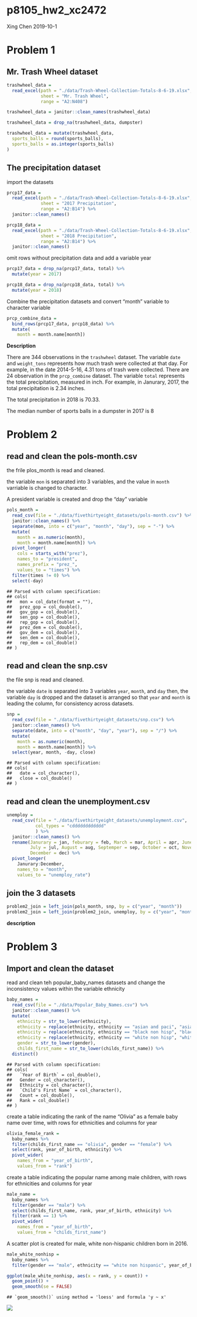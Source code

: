 p8105\_hw2\_xc2472
================
Xing Chen
2019-10-1

# Problem 1

## Mr. Trash Wheel dataset

``` r
trashwheel_data = 
  read_excel(path = "./data/Trash-Wheel-Collection-Totals-8-6-19.xlsx", 
             sheet = "Mr. Trash Wheel", 
             range = "A2:N408")

trashwheel_data = janitor::clean_names(trashwheel_data)

trashwheel_data = drop_na(trashwheel_data, dumpster)

trashwheel_data = mutate(trashwheel_data, 
  sports_balls = round(sports_balls),
  sports_balls = as.integer(sports_balls)
)
```

## The precipitation dataset

import the datasets

``` r
prcp17_data = 
  read_excel(path = "./data/Trash-Wheel-Collection-Totals-8-6-19.xlsx",
             sheet = "2017 Precipitation",
             range = "A2:B14") %>% 
  janitor::clean_names()

prcp18_data = 
  read_excel(path = "./data/Trash-Wheel-Collection-Totals-8-6-19.xlsx",
             sheet = "2018 Precipitation",
             range = "A2:B14") %>% 
  janitor::clean_names()
```

omit rows without precipitation data and add a variable year

``` r
prcp17_data = drop_na(prcp17_data, total) %>% 
  mutate(year = 2017)

prcp18_data = drop_na(prcp18_data, total) %>% 
  mutate(year = 2018)
```

Combine the precipitation datasets and convert “month” variable to
character variable

``` r
prcp_combine_data = 
  bind_rows(prcp17_data, prcp18_data) %>% 
  mutate(
    month = month.name[month])
```

**Description**

There are 344 observations in the `trashwheel` dataset. The variable
`date` and `weight_tons` represents how much trash were collected at
that day. For example, in the date 2014-5-16, 4.31 tons of trash were
collected. There are 24 observation in the `prcp_combine` dataset. The
variable `total` represents the total precipitation, measured in inch.
For example, in Janurary, 2017, the total precipitation is 2.34 inches.

The total precipitation in 2018 is 70.33.

The median number of sports balls in a dumpster in 2017 is 8

# Problem 2

## read and clean the pols-month.csv

the frile plos\_month is read and cleaned.

the variable `mon` is separated into 3 variables, and the value in
`month` varriable is changed to character.

A president variable is created and drop the “day” variable

``` r
pols_month = 
  read_csv(file = "./data/fivethirtyeight_datasets/pols-month.csv") %>% 
  janitor::clean_names() %>% 
  separate(mon, into = c("year", "month", "day"), sep = "-") %>% 
  mutate(
    month = as.numeric(month),
    month = month.name[month]) %>% 
  pivot_longer(
    cols = starts_with("prez"),
    names_to = "president",
    names_prefix = "prez_",
    values_to = "times") %>% 
  filter(times != 0) %>% 
  select(-day)
```

    ## Parsed with column specification:
    ## cols(
    ##   mon = col_date(format = ""),
    ##   prez_gop = col_double(),
    ##   gov_gop = col_double(),
    ##   sen_gop = col_double(),
    ##   rep_gop = col_double(),
    ##   prez_dem = col_double(),
    ##   gov_dem = col_double(),
    ##   sen_dem = col_double(),
    ##   rep_dem = col_double()
    ## )

## read and clean the snp.csv

the file snp is read and cleaned.

the variable `date` is separated into 3 variables `year`, `month`, and
`day` then, the variable `day` is dropped and the dataset is arranged so
that `year` and `month` is leading the column, for consistency across
datasets.

``` r
snp = 
  read_csv(file = "./data/fivethirtyeight_datasets/snp.csv") %>% 
  janitor::clean_names() %>% 
  separate(date, into = c("month", "day", "year"), sep = "/") %>% 
  mutate(
    month = as.numeric(month),
    month = month.name[month]) %>% 
  select(year, month, -day, close) 
```

    ## Parsed with column specification:
    ## cols(
    ##   date = col_character(),
    ##   close = col_double()
    ## )

## read and clean the unemployment.csv

``` r
unemploy = 
  read_csv(file = "./data/fivethirtyeight_datasets/unemployment.csv", 
           col_types = "cdddddddddddd"
           ) %>% 
  janitor::clean_names() %>% 
  rename(Janurary = jan, feburary = feb, March = mar, April = apr, June = jun, 
         July = jul, August = aug, Septemper = sep, October = oct, November = nov, 
         December = dec) %>% 
  pivot_longer(
    Janurary:December,
    names_to = "month",
    values_to = "unemploy_rate")
```

## join the 3 datasets

``` r
problem2_join = left_join(pols_month, snp, by = c("year", "month"))
problem2_join = left_join(problem2_join, unemploy, by = c("year", "month"))
```

**description**

# Problem 3

## Import and clean the dataset

read and clean teh popular\_baby\_names datasets and change the
inconsistency values within the variable ethnicity

``` r
baby_names = 
  read_csv(file = "./data/Popular_Baby_Names.csv") %>% 
  janitor::clean_names() %>% 
  mutate(
    ethnicity = str_to_lower(ethnicity),
    ethnicity = replace(ethnicity, ethnicity == "asian and paci", "asian and pacific islander"),
    ethnicity = replace(ethnicity, ethnicity == "black non hisp", "black non hispanic"),
    ethnicity = replace(ethnicity, ethnicity == "white non hisp", "white non hispanic"),
    gender = str_to_lower(gender),
    childs_first_name = str_to_lower(childs_first_name)) %>% 
  distinct()
```

    ## Parsed with column specification:
    ## cols(
    ##   `Year of Birth` = col_double(),
    ##   Gender = col_character(),
    ##   Ethnicity = col_character(),
    ##   `Child's First Name` = col_character(),
    ##   Count = col_double(),
    ##   Rank = col_double()
    ## )

create a table indicating the rank of the name “Olivia” as a female baby
name over time, with rows for ethnicities and columns for year

``` r
olivia_female_rank = 
  baby_names %>% 
  filter(childs_first_name == "olivia", gender == "female") %>% 
  select(rank, year_of_birth, ethnicity) %>% 
  pivot_wider(
    names_from = "year_of_birth",
    values_from = "rank")
```

create a table indicating the popular name among male children, with
rows for ethnicities and columns for year

``` r
male_name = 
  baby_names %>% 
  filter(gender == "male") %>% 
  select(childs_first_name, rank, year_of_birth, ethnicity) %>% 
  filter(rank == 1) %>% 
  pivot_wider(
    names_from = "year_of_birth",
    values_from = "childs_first_name")
```

A scatter plot is created for male, white non-hispanic children born in
2016.

``` r
male_white_nonhisp = 
  baby_names %>% 
  filter(gender == "male", ethnicity == "white non hispanic", year_of_birth == 2016)

ggplot(male_white_nonhisp, aes(x = rank, y = count)) + 
  geom_point() +
  geom_smooth(se = FALSE)
```

    ## `geom_smooth()` using method = 'loess' and formula 'y ~ x'

![](p8105_hw2_xc2472_files/figure-gfm/unnamed-chunk-12-1.png)<!-- -->
